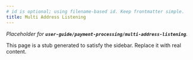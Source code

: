 ```yaml
---
# id is optional; using filename-based id. Keep frontmatter simple.
title: Multi Address Listening
---
```


_Placeholder for **`user-guide/payment-processing/multi-address-listening`**._

This page is a stub generated to satisfy the sidebar.
Replace it with real content.

